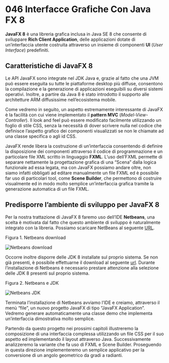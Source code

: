 # 046 Interfacce Grafiche Con Java FX 8

**JavaFX 8** è una libreria grafica inclusa in Java SE 8 che consente di sviluppare **Rich Client Application**, delle applicazioni dotate di un’interfaccia utente costruita attraverso un insieme di componenti **UI** \(_User Interface_\) predefiniti.

## Caratteristiche di JavaFX 8

Le API JavaFX sono integrate nel JDK Java e, grazie al fatto che una JVM può essere eseguita su tutte le piattaforme desktop più diffuse, consentono la compilazione e la generazione di applicazioni eseguibili su diversi sistemi operativi. Inoltre, a partire da Java 8 è stato introdotto il supporto alle architetture ARM diffusissime nell’ecosistema mobile.

Come vedremo in seguito, un aspetto estremamente interessante di JavaFX è la facilità con cui viene implementato il **pattern MVC** \(_Model-View-Controller_\). Il look and feel può essere modificato facilmente utilizzando un foglio di stile CSS, senza la necessità di dover scrivere nulla nel codice che definisce l’aspetto grafico dei componenti visualizzati se non le chiamate ad una classe specifica o agli id CSS.

JavaFX rende libera la costruzione di un’interfaccia consentendo di definire la disposizione dei componenti attraverso il codice di programmazione e un particolare file XML scritto in linguaggio **FXML**. L’uso dell’FXML permette di separare nettamente la progettazione grafica di una “Scena” dalla logica funzionale ad essa legata, ma con JavaFX possiamo andare oltre, non siamo infatti obbligati ad editare manualmente un file FXML ed è possibile far uso di particolari tool, come **Scene Builder**, che permettono di costruire visualmente ed in modo molto semplice un’interfaccia grafica tramite la generazione automatica di un file FXML.

## Predisporre l’ambiente di sviluppo per JavaFX 8

Per la nostra trattazione di JavaFX 8 faremo uso dell’IDE **Netbeans**, una scelta è motivata dal fatto che questo ambiente di sviluppo è naturalmente integrato con la libreria. Possiamo scaricare NetBeans al seguente [URL](https://netbeans.org/downloads/).

Figura 1. Netbeans download

![Netbeans download](http://www.html.it/wp-content/uploads/2017/03/netbeans.png)

Occorre inoltre disporre delle JDK 8 installate sul proprio sistema. Se non già presenti, è possibile effettuarne il download al seguente [url](http://www.oracle.com/technetwork/java/javase/downloads/jdk8-downloads-2133151.html). Durante l’installazione di Netbeans è necessario prestare attenzione alla selezione delle JDK 8 presenti sul proprio sistema.

Figura 2. Netbeans e JDK

![Netbeans JDK](http://www.html.it/wp-content/uploads/2017/03/netbeans_jdk.png)

Terminata l’installazione di Netbeans avviamo l’IDE e creiamo, attraverso il menù “file”, un nuovo progetto JavaFX di tipo “JavaFX Application”. Vedremo generare automaticamente una classe demo che implementa un’interfaccia dimostrativa molto semplice.

Partendo da questo progetto nei prossimi capitoli illustreremo la composizione di una interfaccia complessa utilizzando un file CSS per il suo aspetto ed implementando il layout attraverso Java. Successivamente analizzeremo la variante che fa uso di FXML e Scene Builder. Proseguendo in questa direzione implementeremo un semplice applicativo per la conversione di un angolo geometrico da gradi a radianti.


